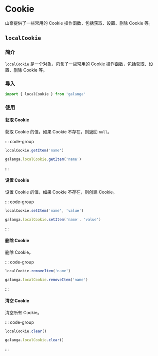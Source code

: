 # Cookie

山奈提供了一些常用的 Cookie 操作函数，包括获取、设置、删除 Cookie 等。

## `localCookie`

### 简介

`localCookie` 是一个对象，包含了一些常用的 Cookie 操作函数，包括获取、设置、删除 Cookie 等。

### 导入

```js
import { localCookie } from 'galanga'
```

### 使用

#### 获取 Cookie

获取 Cookie 的值，如果 Cookie 不存在，则返回 `null`。

::: code-group

```js [按需引入]
localCookie.getItem('name')
```

```js [全局引入]
galanga.localCookie.getItem('name')
```

:::

#### 设置 Cookie

设置 Cookie 的值，如果 Cookie 不存在，则创建 Cookie。

::: code-group

```js [按需引入]
localCookie.setItem('name', 'value')
```

```js [全局引入]
galanga.localCookie.setItem('name', 'value')
```

:::

#### 删除 Cookie

删除 Cookie。

::: code-group

```js [按需引入]
localCookie.removeItem('name')
```

```js [全局引入]
galanga.localCookie.removeItem('name')
```

:::

#### 清空 Cookie

清空所有 Cookie。

::: code-group

```js [按需引入]
localCookie.clear()
```

```js [全局引入]
galanga.localCookie.clear()
```

:::